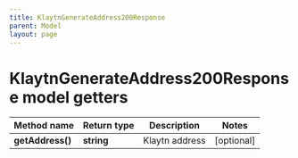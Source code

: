 ```yaml
---
title: KlaytnGenerateAddress200Response
parent: Model
layout: page
---
```


# KlaytnGenerateAddress200Response model getters

Method name | Return type | Description | Notes
------------ | ------------- | ------------- | -------------
**getAddress()** | **string** | Klaytn address | [optional]

